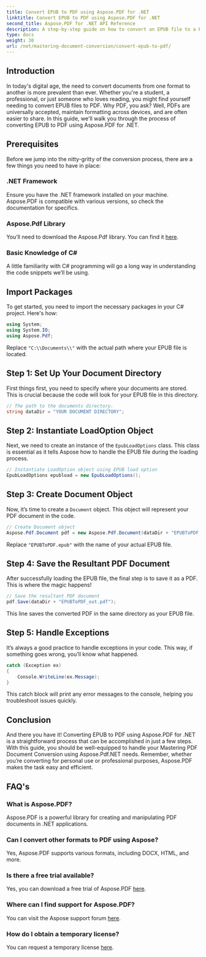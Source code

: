 ```yaml
---
title: Convert EPUB to PDF using Aspose.PDF for .NET
linktitle: Convert EPUB to PDF using Aspose.PDF for .NET
second_title: Aspose.PDF for .NET API Reference
description: A step-by-step guide on how to convert an EPUB file to a PDF using Aspose.PDF for .NET. Easy, efficient, and perfect for all users.
type: docs
weight: 30
url: /net/mastering-document-conversion/convert-epub-to-pdf/
---
```

## Introduction

In today's digital age, the need to convert documents from one format to another is more prevalent than ever. Whether you're a student, a professional, or just someone who loves reading, you might find yourself needing to convert EPUB files to PDF. Why PDF, you ask? Well, PDFs are universally accepted, maintain formatting across devices, and are often easier to share. In this guide, we'll walk you through the process of converting EPUB to PDF using Aspose.PDF for .NET.

## Prerequisites

Before we jump into the nitty-gritty of the conversion process, there are a few things you need to have in place:

### .NET Framework

Ensure you have the .NET framework installed on your machine. Aspose.PDF is compatible with various versions, so check the documentation for specifics.

### Aspose.Pdf Library

You’ll need to download the Aspose.Pdf library. You can find it [here](https://releases.aspose.com/pdf/net/).

### Basic Knowledge of C#

A little familiarity with C# programming will go a long way in understanding the code snippets we’ll be using.

## Import Packages

To get started, you need to import the necessary packages in your C# project. Here's how:

```csharp
using System;
using System.IO;
using Aspose.Pdf;
```

Replace `"C:\\Documents\\"` with the actual path where your EPUB file is located.

## Step 1: Set Up Your Document Directory

First things first, you need to specify where your documents are stored. This is crucial because the code will look for your EPUB file in this directory.

```csharp
// The path to the documents directory.
string dataDir = "YOUR DOCUMENT DIRECTORY";
```

## Step 2: Instantiate LoadOption Object

Next, we need to create an instance of the `EpubLoadOptions` class. This class is essential as it tells Aspose how to handle the EPUB file during the loading process.

```csharp
// Instantiate LoadOption object using EPUB load option
EpubLoadOptions epubload = new EpubLoadOptions();
```

## Step 3: Create Document Object

Now, it’s time to create a `Document` object. This object will represent your PDF document in the code.

```csharp
// Create Document object
Aspose.Pdf.Document pdf = new Aspose.Pdf.Document(dataDir + "EPUBToPDF.epub", epubload);
```

Replace `"EPUBToPDF.epub"` with the name of your actual EPUB file.

## Step 4: Save the Resultant PDF Document

After successfully loading the EPUB file, the final step is to save it as a PDF. This is where the magic happens!

```csharp
// Save the resultant PDF document
pdf.Save(dataDir + "EPUBToPDF_out.pdf");
```

This line saves the converted PDF in the same directory as your EPUB file.

## Step 5: Handle Exceptions

It’s always a good practice to handle exceptions in your code. This way, if something goes wrong, you’ll know what happened.

```csharp
catch (Exception ex)
{
    Console.WriteLine(ex.Message);
}
```

This catch block will print any error messages to the console, helping you troubleshoot issues quickly.

## Conclusion

And there you have it! Converting EPUB to PDF using Aspose.PDF for .NET is a straightforward process that can be accomplished in just a few steps. With this guide, you should be well-equipped to handle your Mastering PDF Document Conversion using Aspose.Pdf.NET needs. Remember, whether you’re converting for personal use or professional purposes, Aspose.PDF makes the task easy and efficient.

## FAQ's

### What is Aspose.PDF?
Aspose.PDF is a powerful library for creating and manipulating PDF documents in .NET applications.

### Can I convert other formats to PDF using Aspose?
Yes, Aspose.PDF supports various formats, including DOCX, HTML, and more.

### Is there a free trial available?
Yes, you can download a free trial of Aspose.PDF [here](https://releases.aspose.com/).

### Where can I find support for Aspose.PDF?
You can visit the Aspose support forum [here](https://forum.aspose.com/c/pdf/10).

### How do I obtain a temporary license?
You can request a temporary license [here](https://purchase.aspose.com/temporary-license/).
